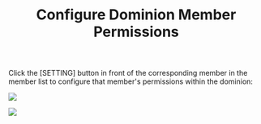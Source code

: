 ﻿---
title: Configure Dominion Member Permissions
createTime: 2025/03/14 09:18:39
permalink: /en/doc/player/member/set/
---

Click the [SETTING] button in front of the corresponding member in the member list to configure that
member's permissions within the dominion:

![](/player/member/set/1.png)

![](/player/member/set/2.png)
